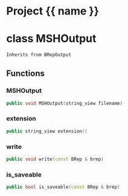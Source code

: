 <script setup>
import {useRoute} from 'vitepress'
const {path} = useRoute()
const tokens = path.split('/')
const words = tokens[2].split('-');
for (let i = 0; i < words.length; i++) {
    words[i] = words[i].charAt(0).toUpperCase() + words[i].slice(1);
    words[i] = words[i].replace('geode', 'Geode')
}
const name = words.join('-');
</script>
# Project {{ name }}

# class MSHOutput


```cpp
Inherits from BRepOutput
```



## Functions

### MSHOutput

```cpp
public void MSHOutput(string_view filename)
```


### extension

```cpp
public string_view extension()
```


### write

```cpp
public void write(const BRep & brep)
```


### is_saveable

```cpp
public bool is_saveable(const BRep & brep)
```




